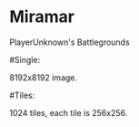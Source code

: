 # Miramar
PlayerUnknown's Battlegrounds

#Single:

8192x8192 image.


#Tiles:

1024 tiles, each tile is 256x256.
